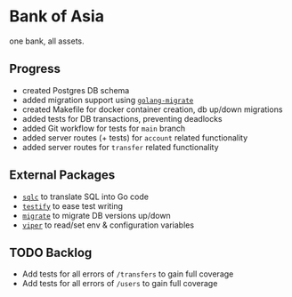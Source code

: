 # Bank of Asia

one bank, all assets.

## Progress
* created Postgres DB schema
* added migration support using [`golang-migrate`](https://github.com/golang-migrate/migrate#cli-usage)
* created Makefile for docker container creation, db up/down migrations
* added tests for DB transactions, preventing deadlocks
* added Git workflow for tests for `main` branch
* added server routes (+ tests) for `account` related functionality
* added server routes for `transfer` related functionality

## External Packages
* [`sqlc`](https://sqlc.dev/) to translate SQL into Go code
* [`testify`](https://github.com/stretchr/testify) to ease test writing
* [`migrate`](https://github.com/golang-migrate/migrate) to migrate DB versions up/down
* [`viper`](https://github.com/spf13/viper) to read/set env & configuration variables

## TODO Backlog
* Add tests for all errors of `/transfers` to gain full coverage
* Add tests for all errors of `/users` to gain full coverage
